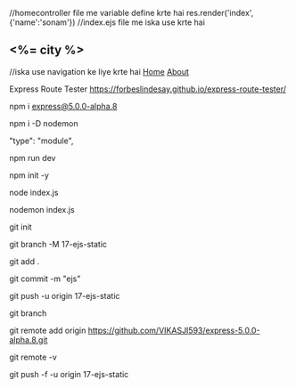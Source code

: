 //homecontroller file me variable define krte hai
res.render('index',{'name':'sonam'})
//index.ejs file me iska use krte hai

<h2><%= city %></h2>

//iska use navigation ke liye krte hai
<a href="/">Home</a>
<a href="/about">About</a>

Express Route Tester
https://forbeslindesay.github.io/express-route-tester/

npm i express@5.0.0-alpha.8

npm i -D nodemon

"type": "module",

npm run dev

npm init -y

node index.js

nodemon index.js

git init

git branch -M 17-ejs-static

git add .

git commit -m "ejs"

git push -u origin 17-ejs-static

git branch

git remote add origin https://github.com/VIKASJI593/express-5.0.0-alpha.8.git

git remote -v

git push -f -u origin 17-ejs-static
